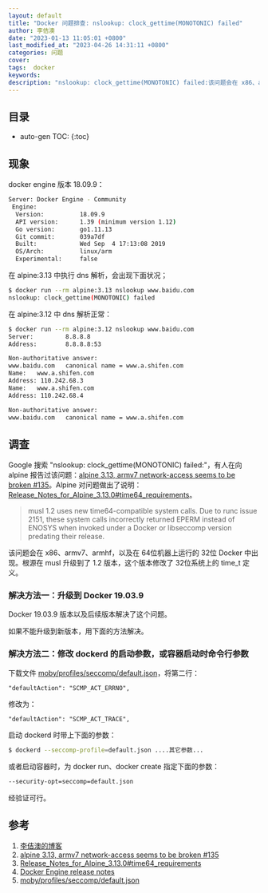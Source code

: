```yaml
---
layout: default
title: "Docker 问题排查: nslookup: clock_gettime(MONOTONIC) failed"
author: 李佶澳
date: "2023-01-13 11:05:01 +0800"
last_modified_at: "2023-04-26 14:31:11 +0800"
categories: 问题
cover:
tags:  docker
keywords:
description: "nslookup: clock_gettime(MONOTONIC) failed:该问题会在 x86、armv7、armhf，以及在 64位机器上运行的 32位 Docker 中出现。根源在 musl 升级到了 1.2 版本，这个版本修改了 32位系统上的 time_t 定义。"
---
```


## 目录

* auto-gen TOC:
{:toc}

## 现象

docker engine 版本 18.09.9：

```sh
Server: Docker Engine - Community
 Engine:
  Version:          18.09.9
  API version:      1.39 (minimum version 1.12)
  Go version:       go1.11.13
  Git commit:       039a7df
  Built:            Wed Sep  4 17:13:08 2019
  OS/Arch:          linux/arm
  Experimental:     false
```

在 alpine:3.13 中执行 dns 解析，会出现下面状况；

```sh
$ docker run --rm alpine:3.13 nslookup www.baidu.com 
nslookup: clock_gettime(MONOTONIC) failed
```

在 alpine:3.12 中 dns 解析正常：

```sh
$ docker run --rm alpine:3.12 nslookup www.baidu.com
Server:         8.8.8.8
Address:        8.8.8.8:53

Non-authoritative answer:
www.baidu.com   canonical name = www.a.shifen.com
Name:   www.a.shifen.com
Address: 110.242.68.3
Name:   www.a.shifen.com
Address: 110.242.68.4

Non-authoritative answer:
www.baidu.com   canonical name = www.a.shifen.com
```

## 调查

Google 搜索 "nslookup: clock_gettime(MONOTONIC) failed:"，有人在向 alpine 报告过该问题：[alpine 3.13, armv7 network-access seems to be broken #135][2]。Alpine 对问题做出了说明：[Release_Notes_for_Alpine_3.13.0#time64_requirements][3]。

>musl 1.2 uses new time64-compatible system calls. Due to runc issue 2151, these system calls incorrectly returned EPERM instead of ENOSYS when invoked under a Docker or libseccomp version predating their release.

该问题会在 x86、armv7、armhf，以及在 64位机器上运行的 32位 Docker 中出现。根源在 musl 升级到了 1.2 版本，这个版本修改了 32位系统上的 time_t 定义。

### 解决方法一：升级到 Docker 19.03.9

Docker 19.03.9 版本以及后续版本解决了这个问题。

如果不能升级到新版本，用下面的方法解决。

### 解决方法二：修改 dockerd 的启动参数，或容器启动时命令行参数

下载文件 [moby/profiles/seccomp/default.json][5]，将第二行：

```text
"defaultAction": "SCMP_ACT_ERRNO",
```

修改为：

```text
"defaultAction": "SCMP_ACT_TRACE",
```

启动 dockerd 时带上下面的参数：

```sh
$ dockerd --seccomp-profile=default.json ....其它参数...
```

或者启动容器时，为 docker run、docker create 指定下面的参数：

```sh
--security-opt=seccomp=default.json
```

经验证可行。


## 参考

1. [李佶澳的博客][1]
2. [alpine 3.13, armv7 network-access seems to be broken #135][2]
3. [Release_Notes_for_Alpine_3.13.0#time64_requirements][3]
4. [Docker Engine release notes][4]
5. [moby/profiles/seccomp/default.json][5]

[1]: https://www.lijiaocn.com "李佶澳的博客"
[2]: https://github.com/alpinelinux/docker-alpine/issues/135 "alpine 3.13, armv7 network-access seems to be broken #135"
[3]: https://wiki.alpinelinux.org/wiki/Release_Notes_for_Alpine_3.13.0#time64_requirements "Release_Notes_for_Alpine_3.13.0#time64_requirements"
[4]: https://docs.docker.com/engine/release-notes/ "Docker Engine release notes"
[5]: https://github.com/moby/moby/blob/master/profiles/seccomp/default.json "moby/profiles/seccomp/default.json" 
